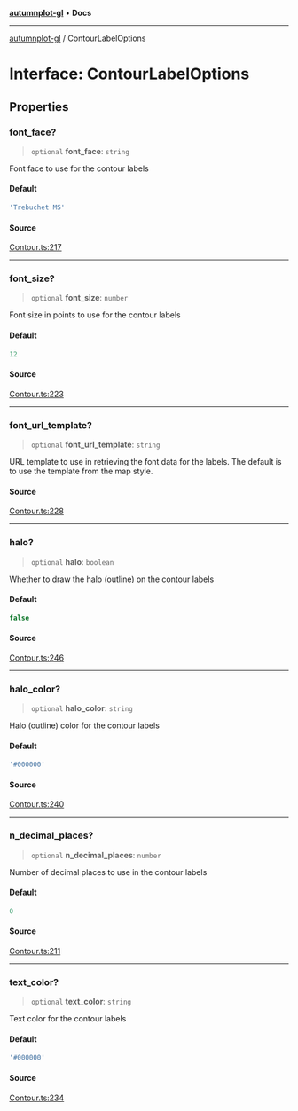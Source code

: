 [**autumnplot-gl**](../index.md) • **Docs**

***

[autumnplot-gl](../globals.md) / ContourLabelOptions

# Interface: ContourLabelOptions

## Properties

### font\_face?

> `optional` **font\_face**: `string`

Font face to use for the contour labels

#### Default

```ts
'Trebuchet MS'
```

#### Source

[Contour.ts:217](https://github.com/tsupinie/autumnplot-gl/blob/0e257a0170331d21c88041ead5493447b81541cc/src/Contour.ts#L217)

***

### font\_size?

> `optional` **font\_size**: `number`

Font size in points to use for the contour labels

#### Default

```ts
12
```

#### Source

[Contour.ts:223](https://github.com/tsupinie/autumnplot-gl/blob/0e257a0170331d21c88041ead5493447b81541cc/src/Contour.ts#L223)

***

### font\_url\_template?

> `optional` **font\_url\_template**: `string`

URL template to use in retrieving the font data for the labels. The default is to use the template from the map style.

#### Source

[Contour.ts:228](https://github.com/tsupinie/autumnplot-gl/blob/0e257a0170331d21c88041ead5493447b81541cc/src/Contour.ts#L228)

***

### halo?

> `optional` **halo**: `boolean`

Whether to draw the halo (outline) on the contour labels

#### Default

```ts
false
```

#### Source

[Contour.ts:246](https://github.com/tsupinie/autumnplot-gl/blob/0e257a0170331d21c88041ead5493447b81541cc/src/Contour.ts#L246)

***

### halo\_color?

> `optional` **halo\_color**: `string`

Halo (outline) color for the contour labels

#### Default

```ts
'#000000'
```

#### Source

[Contour.ts:240](https://github.com/tsupinie/autumnplot-gl/blob/0e257a0170331d21c88041ead5493447b81541cc/src/Contour.ts#L240)

***

### n\_decimal\_places?

> `optional` **n\_decimal\_places**: `number`

Number of decimal places to use in the contour labels

#### Default

```ts
0
```

#### Source

[Contour.ts:211](https://github.com/tsupinie/autumnplot-gl/blob/0e257a0170331d21c88041ead5493447b81541cc/src/Contour.ts#L211)

***

### text\_color?

> `optional` **text\_color**: `string`

Text color for the contour labels

#### Default

```ts
'#000000'
```

#### Source

[Contour.ts:234](https://github.com/tsupinie/autumnplot-gl/blob/0e257a0170331d21c88041ead5493447b81541cc/src/Contour.ts#L234)
